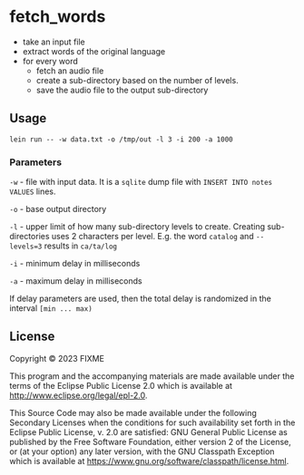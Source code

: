 # fetch_words

- take an input file
- extract words of the original language
- for every word
  - fetch an audio file
  - create a sub-directory based on the number of levels.
  - save the audio file to the output sub-directory

## Usage

```
lein run -- -w data.txt -o /tmp/out -l 3 -i 200 -a 1000
```

### Parameters

`-w` - file with input data.
       It is a `sqlite` dump file with `INSERT INTO notes VALUES` lines.

`-o` - base output directory

`-l` - upper limit of how many sub-directory levels to create.
       Creating sub-directories uses 2 characters per level.
       E.g. the word `catalog` and `--levels=3` results in `ca/ta/log`

`-i` - minimum delay in milliseconds

`-a` - maximum delay in milliseconds

If delay parameters are used, then the total delay is randomized in the interval
`[min ... max)`

## License

Copyright © 2023 FIXME

This program and the accompanying materials are made available under the
terms of the Eclipse Public License 2.0 which is available at
http://www.eclipse.org/legal/epl-2.0.

This Source Code may also be made available under the following Secondary
Licenses when the conditions for such availability set forth in the Eclipse
Public License, v. 2.0 are satisfied: GNU General Public License as published by
the Free Software Foundation, either version 2 of the License, or (at your
option) any later version, with the GNU Classpath Exception which is available
at https://www.gnu.org/software/classpath/license.html.
